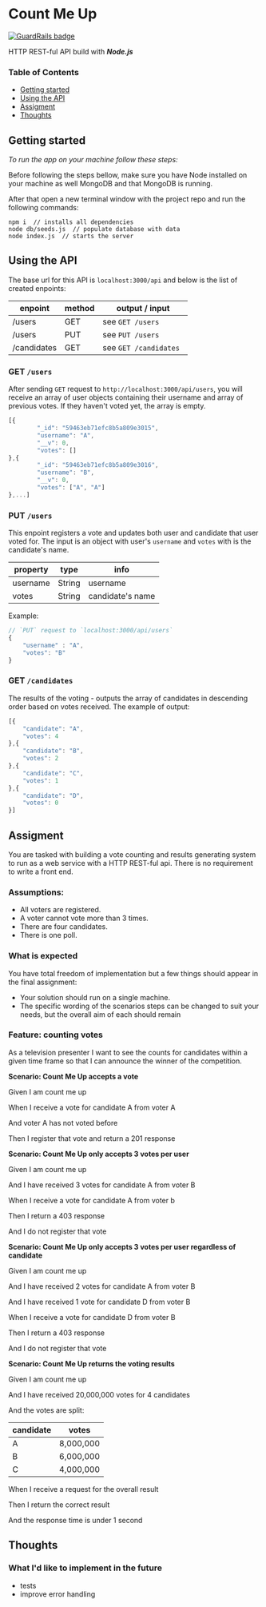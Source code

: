 # Count Me Up

[![GuardRails badge](https://badges.production.guardrails.io/shtakai/Count-Me-Up.svg)](https://www.guardrails.io)

HTTP REST-ful API build with ***Node.js***

### Table of Contents
 - [Getting started](#getting-started)
 - [Using the API](#using-the-api)
 - [Assigment](#assigment)
 - [Thoughts](#thoughts)

## Getting started
*To run the app on your machine follow these steps:*

Before following the steps bellow, make sure you have Node installed on your machine as well MongoDB and that MongoDB is running.

After that open a new terminal window with the project repo and run the following commands:

```
npm i  // installs all dependencies
node db/seeds.js  // populate database with data
node index.js  // starts the server
```

## Using the API
The base url for this API is `localhost:3000/api` and below is the list of created enpoints:

| enpoint          | method | output / input        |
|------------------|--------|-----------------------|
| /users           | GET    | see `GET /users  `    |
| /users           | PUT    | see `PUT /users `     |
| /candidates      | GET    | see `GET /candidates `|


### GET `/users`
After sending `GET` request to `http://localhost:3000/api/users`, you will receive an array of user objects containing their username and array of previous votes. If they haven't voted yet, the array is empty.

``` javascript
[{
		"_id": "59463eb71efc8b5a809e3015",
		"username": "A",
		"__v": 0,
		"votes": []
},{
		"_id": "59463eb71efc8b5a809e3016",
		"username": "B",
		"__v": 0,
		"votes": ["A", "A"]
},...]
```

### PUT `/users`
This enpoint registers a vote and updates both user and candidate that user voted for. The input is an object with user's `username` and `votes` with is the candidate's name.

| property | type   | info             |
|----------|--------|------------------|
| username | String | username 		   |  
| votes    | String | candidate's name |   

Example:

``` javascript
// `PUT` request to `localhost:3000/api/users`
{
	"username" : "A",
	"votes": "B"
}

```
### GET `/candidates`
The results of the voting - outputs the array of candidates in descending order based on votes received. The example of output:

``` javascript
[{
	"candidate": "A",
	"votes": 4
},{
	"candidate": "B",
	"votes": 2
},{
	"candidate": "C",
	"votes": 1
},{
	"candidate": "D",
	"votes": 0
}]
```

## Assigment

You are tasked with building a vote counting and results generating system to run as a web service with a HTTP REST-ful api. There is no requirement to write a front end.

### Assumptions:

- All voters are registered.
- A voter cannot vote more than 3 times.
- There are four candidates.
- There is one poll.

### What is expected
You have total freedom of implementation but a few things should appear in the final assignment:

- Your solution should run on a single machine.
- The specific wording of the scenarios steps can be changed to suit your needs, but the overall aim of each should remain

### Feature: counting votes
As a television presenter I want to see the counts for candidates within a given time frame so that I can announce the winner of the competition.

**Scenario: Count Me Up accepts a vote**

Given I am count me up

When I receive a vote for candidate A from voter A

And voter A has not voted before

Then I register that vote and return a 201 response


**Scenario: Count Me Up only accepts 3 votes per user**

Given I am count me up

And I have received 3 votes for candidate A from voter B

When I receive a vote for candidate A from voter b

Then I return a 403 response

And I do not register that vote

**Scenario: Count Me Up only accepts 3 votes per user regardless of candidate**

Given I am count me up

And I have received 2 votes for candidate A from voter B

And I have received 1 vote for candidate D from voter B

When I receive a vote for candidate D from voter B

Then I return a 403 response

And I do not register that vote

**Scenario: Count Me Up returns the voting results**

Given I am count me up

And I have received 20,000,000 votes for 4 candidates

And the votes are split:

| candidate | votes     |
|-----------|-----------|
| A         | 8,000,000 |
| B         | 6,000,000 |
| C         | 4,000,000 |

When I receive a request for the overall result

Then I return the correct result

And the response time is under 1 second

## Thoughts

### What I'd like to implement in the future

- tests
- improve error handling
